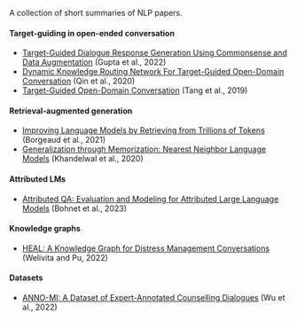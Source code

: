 A collection of short summaries of NLP papers.

#### Target-guiding in open-ended conversation
- [Target-Guided Dialogue Response Generation Using Commonsense and Data Augmentation](https://github.com/lisaalaz/papers/blob/master/papers/Target-Guided_Dialogue_Response_Generation_Using_Commonsense_and_Data_Augmentation.md) (Gupta et al., 2022)
- [Dynamic Knowledge Routing Network For Target-Guided Open-Domain Conversation](https://github.com/lisaalaz/papers/blob/master/papers/Dynamic_Knowledge_Routing_Network_for_Target-Guided_Open-Domain_Conversation.md) (Qin et al., 2020)
- [Target-Guided Open-Domain Conversation](https://github.com/lisaalaz/papers/blob/master/papers/Target-Guided_Open-Domain_Conversation.md) (Tang et al., 2019)

#### Retrieval-augmented generation
- [Improving Language Models by Retrieving from Trillions of Tokens](https://github.com/lisaalaz/papers/blob/master/papers/Improving_Language_Models_by_Retrieving_from_Trillions_of_Tokens.md) (Borgeaud et al., 2021)
- [Generalization through Memorization: Nearest Neighbor Language Models](https://github.com/lisaalaz/papers/blob/master/papers/Generalization_through_Memorization_Nearest_Neighbor_Language_Models.md) (Khandelwal et al., 2020)

#### Attributed LMs
- [Attributed QA: Evaluation and Modeling for Attributed Large Language Models](https://github.com/lisaalaz/papers/blob/master/papers/Attributed_Question_Answering_Evaluation_and_Modeling_for_Attributed_Large_Language_Models.md) (Bohnet et al., 2023)

#### Knowledge graphs
- [HEAL: A Knowledge Graph for Distress Management Conversations](https://github.com/lisaalaz/papers/blob/master/papers/HEAL_A_Knowledge_Graph_for_Distress_Management_Conversations.md) (Welivita and Pu, 2022)

#### Datasets
- [ANNO-MI: A Dataset of Expert-Annotated Counselling Dialogues](https://github.com/lisaalaz/papers/blob/master/papers/ANNO-MI_A_Dataset_of_Expert-Annotated_Counselling_Dialogues.md) (Wu et al., 2022)
